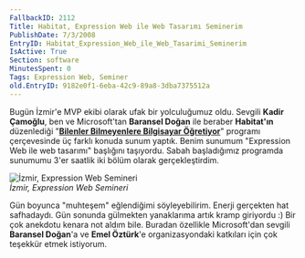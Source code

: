 ```yaml
---
FallbackID: 2112
Title: Habitat, Expression Web ile Web Tasarımı Seminerim
PublishDate: 7/3/2008
EntryID: Habitat_Expression_Web_ile_Web_Tasarimi_Seminerim
IsActive: True
Section: software
MinutesSpent: 0
Tags: Expression Web, Seminer
old.EntryID: 9182e0f1-6eba-42c9-89a8-3dba7375512a
---
```

Bugün İzmir'e MVP ekibi olarak ufak bir yolculuğumuz oldu. Sevgili
**Kadir Çamoğlu**, ben ve Microsoft'tan **Baransel Doğan** ile beraber
**Habitat'ın** düzenlediği "**[Bilenler Bilmeyenlere Bilgisayar
Öğretiyor](http://www.bilenlerbilmeyenlerebilgisayarogretiyor.net/tr/index.asp)**"
programı çerçevesinde üç farklı konuda sunum yaptık. Benim sunumum
"Expression Web ile web tasarımı" başlığını taşıyordu. Sabah
başladığımız programda sunumumu 3'er saatlik iki bölüm olarak
gerçekleştirdim.

![İzmir, Expression Web
Semineri](http://cdn.daron.yondem.com/assets/2112/03072008_1.jpg)\
*İzmir, Expression Web Semineri*

Gün boyunca "muhteşem" eğlendiğimi söyleyebilirim. Enerji gerçekten hat
safhadaydı. Gün sonunda gülmekten yanaklarıma artık kramp giriyordu :)
Bir çok anekdotu kenara not aldım bile. Buradan özellikle Microsoft'dan
sevgili **Baransel Doğan**'a ve **Emel Öztürk**'e organizasyondaki
katkıları için çok teşekkür etmek istiyorum.


